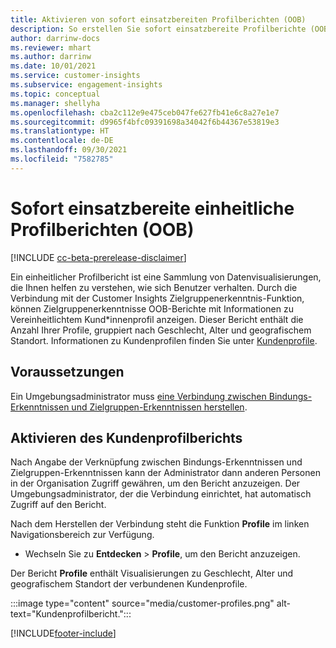 ```yaml
---
title: Aktivieren von sofort einsatzbereiten Profilberichten (OOB)
description: So erstellen Sie sofort einsatzbereite Profilberichte (OOB), die nach Geschlecht, Alter und Landkreis oder Region gruppiert sind.
author: darrinw-docs
ms.reviewer: mhart
ms.author: darrinw
ms.date: 10/01/2021
ms.service: customer-insights
ms.subservice: engagement-insights
ms.topic: conceptual
ms.manager: shellyha
ms.openlocfilehash: cba2c112e9e475ceb047fe627fb41e6c8a27e1e7
ms.sourcegitcommit: d9965f4bfc09391698a34042f6b44367e53819e3
ms.translationtype: HT
ms.contentlocale: de-DE
ms.lasthandoff: 09/30/2021
ms.locfileid: "7582785"
---
```

# <a name="out-of-box-oob-unified-profile-reports"></a>Sofort einsatzbereite einheitliche Profilberichten (OOB)

[!INCLUDE [cc-beta-prerelease-disclaimer](includes/cc-beta-prerelease-disclaimer.md)]

Ein einheitlicher Profilbericht ist eine Sammlung von Datenvisualisierungen, die Ihnen helfen zu verstehen, wie sich Benutzer verhalten. Durch die Verbindung mit der Customer Insights Zielgruppenerkenntnis-Funktion, können Zielgruppenerkenntnisse OOB-Berichte mit Informationen zu Vereinheitlichtem Kund*innenprofil anzeigen. Dieser Bericht enthält die Anzahl Ihrer Profile, gruppiert nach Geschlecht, Alter und geografischem Standort. Informationen zu Kundenprofilen finden Sie unter [Kundenprofile](../audience-insights/customer-profiles.md).

## <a name="prerequisites"></a>Voraussetzungen

Ein Umgebungsadministrator muss [eine Verbindung zwischen Bindungs-Erkenntnissen und Zielgruppen-Erkenntnissen herstellen](integrate-audience-insights-engagement-insights.md).

## <a name="enable-the-customer-profile-report"></a>Aktivieren des Kundenprofilberichts

Nach Angabe der Verknüpfung zwischen Bindungs-Erkenntnissen und Zielgruppen-Erkenntnissen kann der Administrator dann anderen Personen in der Organisation Zugriff gewähren, um den Bericht anzuzeigen. Der Umgebungsadministrator, der die Verbindung einrichtet, hat automatisch Zugriff auf den Bericht. 

Nach dem Herstellen der Verbindung steht die Funktion **Profile** im linken Navigationsbereich zur Verfügung. 

- Wechseln Sie zu **Entdecken** > **Profile**, um den Bericht anzuzeigen.

Der Bericht **Profile** enthält Visualisierungen zu Geschlecht, Alter und geografischem Standort der verbundenen Kundenprofile.

:::image type="content" source="media/customer-profiles.png" alt-text="Kundenprofilbericht.":::

[!INCLUDE[footer-include](../includes/footer-banner.md)]
